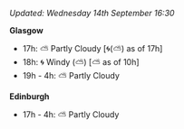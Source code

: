 *Updated: Wednesday 14th September 16:30*

**Glasgow**

* 17h: :partly_sunny: Partly Cloudy [:cyclone:(:partly_sunny:) as of 17h]
* 18h: :cyclone: Windy (:partly_sunny:) [:partly_sunny: as of 10h]
* 19h - 4h: :partly_sunny: Partly Cloudy

**Edinburgh**

* 17h - 4h: :partly_sunny: Partly Cloudy
